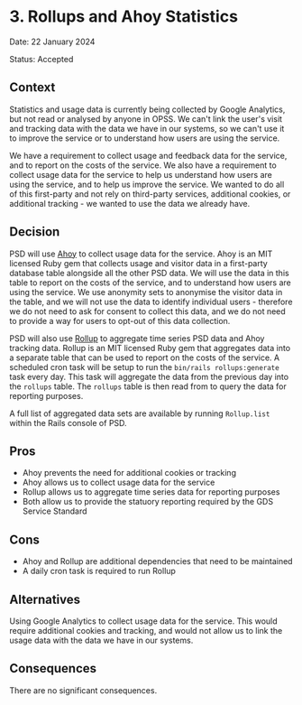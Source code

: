 # 3. Rollups and Ahoy Statistics

Date: 22 January 2024

Status: Accepted

## Context

Statistics and usage data is currently being collected by Google Analytics, but not read or analysed by anyone in OPSS. We can't link the user's visit and tracking data with the data we have in our systems, so we can't use it to improve the service or to understand how users are using the service.

We have a requirement to collect usage and feedback data for the service, and to report on the costs of the service. We also have a requirement to collect usage data for the service to help us understand how users are using the service, and to help us improve the service. We wanted to do all of this first-party and not rely on third-party services, additional cookies, or additional tracking - we wanted to use the data we already have.

## Decision

PSD will use [Ahoy](https://github.com/ankane/ahoy) to collect usage data for the service. Ahoy is an MIT licensed Ruby gem that collects usage and visitor data in a first-party database table alongside all the other PSD data. We will use the data in this table to report on the costs of the service, and to understand how users are using the service. We use anonymity sets to anonymise the visitor data in the table, and we will not use the data to identify individual users - therefore we do not need to ask for consent to collect this data, and we do not need to provide a way for users to opt-out of this data collection.

PSD will also use [Rollup](https://github.com/ankane/rollup) to aggregate time series PSD data and Ahoy tracking data. Rollup is an MIT licensed Ruby gem that aggregates data into a separate table that can be used to report on the costs of the service. A scheduled cron task will be setup to run the `bin/rails rollups:generate` task every day. This task will aggregate the data from the previous day into the `rollups` table. The `rollups` table is then read from to query the data for reporting purposes.

A full list of aggregated data sets are available by running `Rollup.list` within the Rails console of PSD.


Pros
----
* Ahoy prevents the need for additional cookies or tracking
* Ahoy allows us to collect usage data for the service
* Rollup allows us to aggregate time series data for reporting purposes
* Both allow us to provide the statuory reporting required by the GDS Service Standard

Cons
----
* Ahoy and Rollup are additional dependencies that need to be maintained
* A daily cron task is required to run Rollup

## Alternatives

Using Google Analytics to collect usage data for the service. This would require additional cookies and tracking, and would not allow us to link the usage data with the data we have in our systems.

## Consequences

There are no significant consequences.
